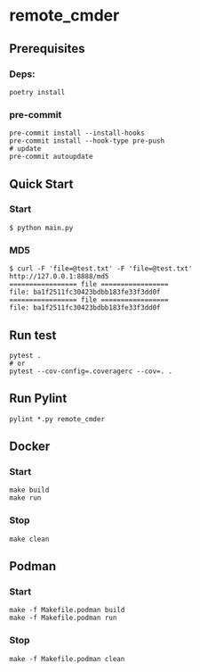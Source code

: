 # remote_cmder

## Prerequisites

### Deps:

```shell
poetry install
```

### pre-commit

```shell
pre-commit install --install-hooks
pre-commit install --hook-type pre-push
# update
pre-commit autoupdate
```

## Quick Start

### Start

```shell
$ python main.py
```

### MD5

```shell
$ curl -F 'file=@test.txt' -F 'file=@test.txt' http://127.0.0.1:8888/md5
================= file =================
file: ba1f2511fc30423bdbb183fe33f3dd0f
================= file =================
file: ba1f2511fc30423bdbb183fe33f3dd0f
```

## Run test

```shell
pytest .
# or
pytest --cov-config=.coveragerc --cov=. .
```

## Run Pylint

```shell
pylint *.py remote_cmder
```

## Docker

### Start

```shell
make build
make run
```

### Stop

```shell
make clean
```

## Podman

### Start

```shell
make -f Makefile.podman build
make -f Makefile.podman run
```

### Stop

```shell
make -f Makefile.podman clean
```
